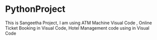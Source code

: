 # PythonProject
This is Sangeetha Project, I am using ATM Machine Visual Code , Online Ticket Booking in Visual Code, Hotel Management code using in Visual Code
